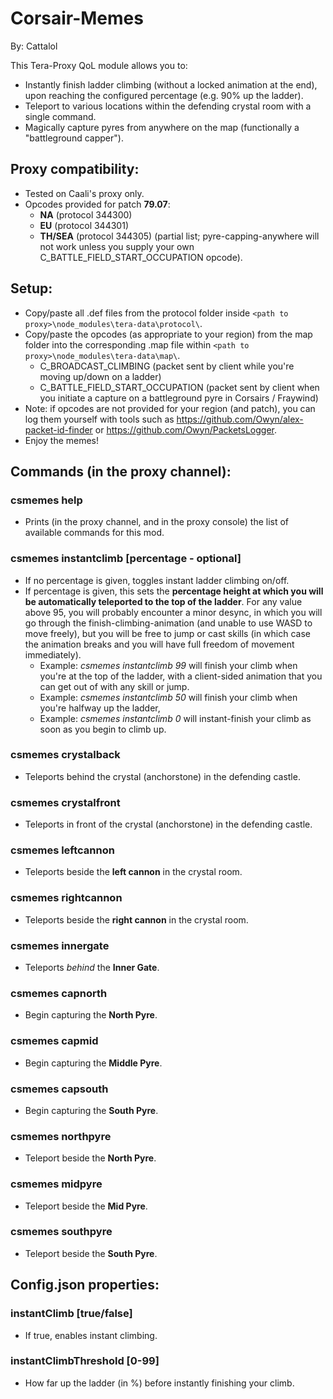 # Corsair-Memes

By: Cattalol

This Tera-Proxy QoL module allows you to:
- Instantly finish ladder climbing (without a locked animation at the end), upon reaching the configured percentage (e.g. 90% up the ladder).
- Teleport to various locations within the defending crystal room with a single command.
- Magically capture pyres from anywhere on the map (functionally a "battleground capper").

## Proxy compatibility:
- Tested on Caali's proxy only.
- Opcodes provided for patch **79.07**:
  - **NA** (protocol 344300)
  - **EU** (protocol 344301)
  - **TH/SEA** (protocol 344305) (partial list; pyre-capping-anywhere will not work unless you supply your own C_BATTLE_FIELD_START_OCCUPATION opcode).

## Setup:
- Copy/paste all .def files from the protocol folder inside `<path to proxy>\node_modules\tera-data\protocol\`.
- Copy/paste the opcodes (as appropriate to your region) from the map folder into the corresponding .map file within `<path to proxy>\node_modules\tera-data\map\`.
  - C_BROADCAST_CLIMBING (packet sent by client while you're moving up/down on a ladder)
  - C_BATTLE_FIELD_START_OCCUPATION (packet sent by client when you initiate a capture on a battleground pyre in Corsairs / Fraywind)
- Note: if opcodes are not provided for your region (and patch), you can log them yourself with tools such as https://github.com/Owyn/alex-packet-id-finder or https://github.com/Owyn/PacketsLogger.
- Enjoy the memes!

## Commands (in the proxy channel):
### csmemes help
- Prints (in the proxy channel, and in the proxy console) the list of available commands for this mod.
### csmemes instantclimb [percentage - optional]
- If no percentage is given, toggles instant ladder climbing on/off. 
- If percentage is given, this sets the **percentage height at which you will be automatically teleported to the top of the ladder**. For any value above 95, you will probably encounter a minor desync, in which you will go through
the finish-climbing-animation (and unable to use WASD to move freely), but you will be free to jump or cast skills (in which case the animation breaks and you will have full freedom of movement immediately).
   - Example: *csmemes instantclimb 99* will finish your climb when you're at the top of the ladder, with a client-sided animation that you can get out of with any skill or jump.
   - Example: *csmemes instantclimb 50* will finish your climb when you're halfway up the ladder, 
   - Example: *csmemes instantclimb 0* will instant-finish your climb as soon as you begin to climb up.
### csmemes crystalback
- Teleports behind the crystal (anchorstone) in the defending castle.
### csmemes crystalfront
- Teleports in front of the crystal (anchorstone) in the defending castle.
### csmemes leftcannon
- Teleports beside the **left cannon** in the crystal room.
### csmemes rightcannon
- Teleports beside the **right cannon** in the crystal room.
### csmemes innergate
- Teleports *behind* the **Inner Gate**.
### csmemes capnorth
- Begin capturing the **North Pyre**.
### csmemes capmid
- Begin capturing the **Middle Pyre**.
### csmemes capsouth
- Begin capturing the **South Pyre**.
### csmemes northpyre
- Teleport beside the **North Pyre**.
### csmemes midpyre
- Teleport beside the **Mid Pyre**.
### csmemes southpyre
- Teleport beside the **South Pyre**.

## Config.json properties:
### instantClimb [true/false]
- If true, enables instant climbing.
### instantClimbThreshold [0-99]
- How far up the ladder (in %) before instantly finishing your climb.
